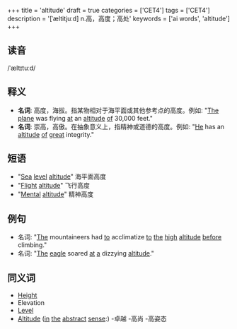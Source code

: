 +++
title = 'altitude'
draft = true
categories = ['CET4']
tags = ['CET4']
description = '[ˈæltitjuːd] n.高，高度；高处'
keywords = ['ai words', 'altitude']
+++

## 读音
/ˈæltɪtuːd/

## 释义
- **名词**: 高度，海拔。指某物相对于海平面或其他参考点的高度。例如: "[The](/post/the/) [plane](/post/plane/) was flying [at](/post/at/) an [altitude](/post/altitude/) [of](/post/of/) 30,000 feet."
- **名词**: 崇高，高傲。在抽象意义上，指精神或道德的高度。例如: "[He](/post/he/) has an [altitude](/post/altitude/) [of](/post/of/) [great](/post/great/) integrity."

## 短语
- "[Sea](/post/sea/) [level](/post/level/) [altitude](/post/altitude/)" 海平面高度
- "[Flight](/post/flight/) [altitude](/post/altitude/)" 飞行高度
- "[Mental](/post/mental/) [altitude](/post/altitude/)" 精神高度

## 例句
- 名词: "[The](/post/the/) mountaineers had [to](/post/to/) acclimatize [to](/post/to/) [the](/post/the/) [high](/post/high/) [altitude](/post/altitude/) [before](/post/before/) climbing."
- 名词: "[The](/post/the/) [eagle](/post/eagle/) soared [at](/post/at/) [a](/post/a/) dizzying [altitude](/post/altitude/)."

## 同义词
- [Height](/post/height/)
- Elevation
- [Level](/post/level/)
- [Altitude](/post/altitude/) ([in](/post/in/) [the](/post/the/) [abstract](/post/abstract/) [sense](/post/sense/):)
  -卓越
  -高尚
  -高姿态
